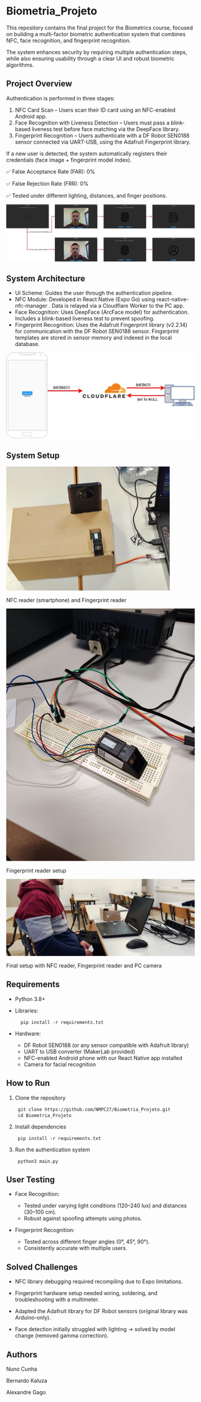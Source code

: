 # Biometria_Projeto

This repository contains the final project for the Biometrics course, focused on building a multi-factor biometric authentication system that combines NFC, face recognition, and fingerprint recognition.

The system enhances security by requiring multiple authentication steps, while also ensuring usability through a clear UI and robust biometric algorithms.

## Project Overview

Authentication is performed in three stages:

1. NFC Card Scan – Users scan their ID card using an NFC-enabled Android app.
2. Face Recognition with Liveness Detection – Users must pass a blink-based liveness test before face matching via the DeepFace library.
3. Fingerprint Recognition – Users authenticate with a DF Robot SEN0188 sensor connected via UART-USB, using the Adafruit Fingerprint library.

If a new user is detected, the system automatically registers their credentials (face image + fingerprint model index).

✅ False Acceptance Rate (FAR): 0%

✅ False Rejection Rate (FRR): 0%

✅ Tested under different lighting, distances, and finger positions.

![screenshot](docs_img/ui_flow.png)

## System Architecture

- UI Scheme: Guides the user through the authentication pipeline.
- NFC Module: Developed in React Native (Expo Go) using react-native-nfc-manager
. Data is relayed via a Cloudflare Worker to the PC app.
- Face Recognition: Uses DeepFace (ArcFace model) for authentication. Includes a blink-based liveness test to prevent spoofing.
- Fingerprint Recognition: Uses the Adafruit Fingerprint library (v2.2.14) for communication with the DF Robot SEN0188 sensor. Fingerprint templates are stored in sensor memory and indexed in the local database.


![screenshot](docs_img/system_architecture.png)

## System Setup

![screenshot](docs_img/setup1.png)

NFC reader (smartphone) and Fingerprint reader

![screenshot](docs_img/setup2.png)

Fingerprint reader setup

![screenshot](docs_img/setup3.png)

Final setup with NFC reader, Fingerprint reader and PC camera


## Requirements

- Python 3.8+
- Libraries:

        pip install -r requirements.txt


- Hardware:

    - DF Robot SEN0188 (or any sensor compatible with Adafruit library)
    - UART to USB converter (MakerLab provided)
    - NFC-enabled Android phone with our React Native app installed
    - Camera for facial recognition

## How to Run
1. Clone the repository

        git clone https://github.com/NMPC27/Biometria_Projeto.git
        cd Biometria_Projeto

2. Install dependencies

        pip install -r requirements.txt

3. Run the authentication system

        python3 main.py

## User Testing

- Face Recognition:

    - Tested under varying light conditions (120–240 lux) and distances (30–100 cm).
    - Robust against spoofing attempts using photos.

- Fingerprint Recognition:

    - Tested across different finger angles (0°, 45°, 90°).
    - Consistently accurate with multiple users.

## Solved Challenges

- NFC library debugging required recompiling due to Expo limitations.

- Fingerprint hardware setup needed wiring, soldering, and troubleshooting with a multimeter.

- Adapted the Adafruit library for DF Robot sensors (original library was Arduino-only).

- Face detection initially struggled with lighting → solved by model change (removed gamma correction).

## Authors

Nuno Cunha

Bernardo Kaluza

Alexandre Gago
